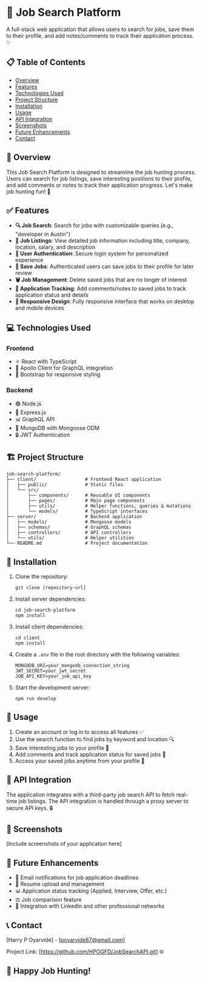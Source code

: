 # 🚀 Job Search Platform

A full-stack web application that allows users to search for jobs, save them to their profile, and add notes/comments to track their application process. ✨

## 📋 Table of Contents
- [Overview](#overview)
- [Features](#features)
- [Technologies Used](#technologies-used)
- [Project Structure](#project-structure)
- [Installation](#installation)
- [Usage](#usage)
- [API Integration](#api-integration)
- [Screenshots](#screenshots)
- [Future Enhancements](#future-enhancements)
- [Contact](#contact)

## 🌟 Overview

This Job Search Platform is designed to streamline the job hunting process. Users can search for job listings, save interesting positions to their profile, and add comments or notes to track their application progress. Let's make job hunting fun! 🎯

## ✅ Features

- **🔍 Job Search**: Search for jobs with customizable queries (e.g., "developer in Austin")
- **📑 Job Listings**: View detailed job information including title, company, location, salary, and description
- **🔐 User Authentication**: Secure login system for personalized experience
- **💾 Save Jobs**: Authenticated users can save jobs to their profile for later review
- **🗑️ Job Management**: Delete saved jobs that are no longer of interest
- **📝 Application Tracking**: Add comments/notes to saved jobs to track application status and details
- **📱 Responsive Design**: Fully responsive interface that works on desktop and mobile devices

## 💻 Technologies Used

### Frontend
- ⚛️ React with TypeScript
- 🔄 Apollo Client for GraphQL integration
- 🎨 Bootstrap for responsive styling

### Backend
- 🟢 Node.js
- 🚂 Express.js
- 📊 GraphQL API
- 🍃 MongoDB with Mongoose ODM
- 🔒 JWT Authentication

## 🏗️ Project Structure

```
job-search-platform/
├── client/                  # Frontend React application
│   ├── public/              # Static files
│   └── src/
│       ├── components/      # Reusable UI components
│       ├── pages/           # Main page components
│       ├── utils/           # Helper functions, queries & mutations
│       └── models/          # TypeScript interfaces
├── server/                  # Backend application
│   ├── models/              # Mongoose models
│   ├── schemas/             # GraphQL schemas
│   ├── controllers/         # API controllers
│   └── utils/               # Helper utilities
└── README.md                # Project documentation
```

## 🔧 Installation

1. Clone the repository:
   ```
   git clone [repository-url]
   ```

2. Install server dependencies:
   ```
   cd job-search-platform
   npm install
   ```

3. Install client dependencies:
   ```
   cd client
   npm install
   ```

4. Create a `.env` file in the root directory with the following variables:
   ```
   MONGODB_URI=your_mongodb_connection_string
   JWT_SECRET=your_jwt_secret
   JOB_API_KEY=your_job_api_key
   ```

5. Start the development server:
   ```
   npm run develop
   ```

## 📘 Usage

1. Create an account or log in to access all features ✅
2. Use the search function to find jobs by keyword and location 🔍
3. Save interesting jobs to your profile 💾
4. Add comments and track application status for saved jobs 📝
5. Access your saved jobs anytime from your profile 👤

## 🔌 API Integration

The application integrates with a third-party job search API to fetch real-time job listings. The API integration is handled through a proxy server to secure API keys. 🔒

## 📸 Screenshots

[Include screenshots of your application here]

## 🚀 Future Enhancements

- 📧 Email notifications for job application deadlines
- 📄 Resume upload and management
- 📊 Application status tracking (Applied, Interview, Offer, etc.)
- ⚖️ Job comparison feature
- 🔗 Integration with LinkedIn and other professional networks

## 📞 Contact

[Harry P Oyarvide] - [poyarvide87@gmail.com]

Project Link: [https://github.com/HPOGFD/JobSearchAPI.git] 🌐

## 🎉 Happy Job Hunting!